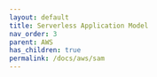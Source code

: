 ```yaml
---
layout: default
title: Serverless Application Model
nav_order: 3
parent: AWS
has_children: true
permalink: /docs/aws/sam
---
```




